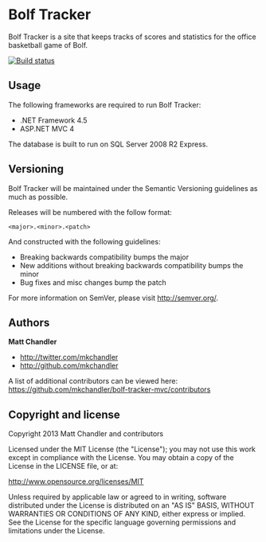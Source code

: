 Bolf Tracker
============

Bolf Tracker is a site that keeps tracks of scores and statistics for the office basketball game of Bolf.

[![Build status](https://ci.appveyor.com/api/projects/status/3htfaks4dg50n80b)](https://ci.appveyor.com/project/mkchandler/bolf-tracker-mvc-366)

Usage
-----

The following frameworks are required to run Bolf Tracker:

* .NET Framework 4.5
* ASP.NET MVC 4

The database is built to run on SQL Server 2008 R2 Express.


Versioning
----------

Bolf Tracker will be maintained under the Semantic Versioning guidelines as much as possible.

Releases will be numbered with the follow format:

`<major>.<minor>.<patch>`

And constructed with the following guidelines:

* Breaking backwards compatibility bumps the major
* New additions without breaking backwards compatibility bumps the minor
* Bug fixes and misc changes bump the patch

For more information on SemVer, please visit http://semver.org/.

Authors
-------

**Matt Chandler**

+ http://twitter.com/mkchandler
+ http://github.com/mkchandler

A list of additional contributors can be viewed here: https://github.com/mkchandler/bolf-tracker-mvc/contributors

Copyright and license
---------------------

Copyright 2013 Matt Chandler and contributors

Licensed under the MIT License (the "License"); you may not use this work except in compliance with the License. You may obtain a copy of the License in the LICENSE file, or at:

http://www.opensource.org/licenses/MIT

Unless required by applicable law or agreed to in writing, software distributed under the License is distributed on an "AS IS" BASIS, WITHOUT WARRANTIES OR CONDITIONS OF ANY KIND, either express or implied. See the License for the specific language governing permissions and limitations under the License.

